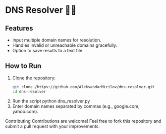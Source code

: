 # DNS Resolver 🕵️‍♂️

## Features
- Input multiple domain names for resolution.
- Handles invalid or unreachable domains gracefully.
- Option to save results to a text file.

## How to Run
1. Clone the repository:
   ```bash
   git clone /https://github.com/AleksandarMirilov/dns-resolver.git
   cd dns-resolver
2. Run the script
python dns_resolver.py
3. Enter domain names separated by commas (e.g., google.com, yahoo.com).

Contributing
Contributions are welcome! Feel free to fork this repository and submit a pull request with your improvements.   
